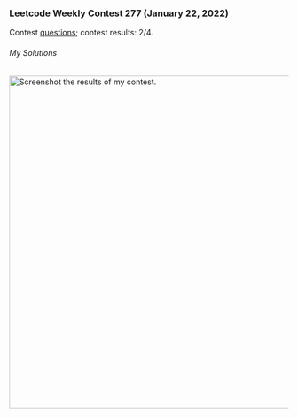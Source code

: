 ### Leetcode Weekly Contest 277 (January 22, 2022)
Contest [questions](https://leetcode.com/contest/weekly-contest-277 'Link to Contest Questions'); 
contest results: 2/4.

###### My Solutions

<img src="../../../../contest_screenshots/leetcode_weekly_277.png" alt="Screenshot the results of my contest." width="600"/>

